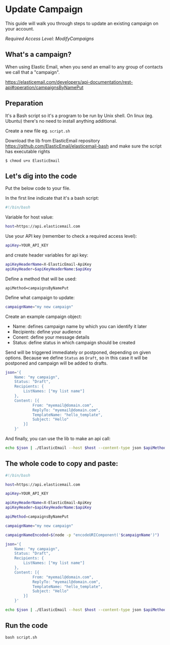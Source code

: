 # Update Campaign

This guide will walk you through steps to update an existing campaign on your account.

*Required Access Level: ModifyCampaigns*

## What's a campaign?
When using Elastic Email, when you send an email to any group of contacts we call that a "campaign".

https://elasticemail.com/developers/api-documentation/rest-api#operation/campaignsByNamePut

## Preparation
It's a Bash script so it's a program to be run by Unix shell. On linux (eg. Ubuntu) there's no need to install anything additional. 

Create a new file eg. `script.sh`

Download the lib from ElasticEmail repository https://github.com/ElasticEmail/elasticemail-bash and make sure the script has executable rights
```
$ chmod u+x ElasticEmail
```

## Let's dig into the code

Put the below code to your file.

In the first line indicate that it's a bash script:

```bash
#!/bin/bash
```

Variable for host value:

```bash
host=https://api.elasticemail.com
```

Use your API key (remember to check a required access level):

```bash
apiKey=YOUR_API_KEY
```

and create header variables for api key:
```bash
apiKeyHeaderName=X-ElasticEmail-ApiKey
apiKeyHeader=$apiKeyHeaderName:$apiKey
```

Define a method that will be used:
```
apiMethod=campaignsByNamePut
```

Define what campaign to update:

```bash
campaignName="my new campaign"
```

Create an example campaign object:
- Name: defines campaign name by which you can identify it later
- Recipients: define your audience
- Conent: define your message details
- Status: define status in which campaign should be created

Send will be triggered immediately or postponed, depending on given options. 
Because we define `Status` as `Draft`, so in this case it will be postponed and campaign will be added to drafts.


```bash
json='{ 
    Name: "my campaign", 
    Status: "Draft", 
    Recipients: { 
        ListNames: ["my list name"]
    },
    Content: [{
            From: "myemail@domain.com",
            ReplyTo: "myemail@domain.com",
            TemplateName: "hello_template",
            Subject: "Hello"
        }]
    }'
```


And finally, you can use the lib to make an api call:

```bash
echo $json | ./ElasticEmail --host $host --content-type json $apiMethod name="$campaignNameEncoded" - $apiKeyHeader
```

## The whole code to copy and paste:

```bash
#!/bin/bash

host=https://api.elasticemail.com

apiKey=YOUR_API_KEY

apiKeyHeaderName=X-ElasticEmail-ApiKey
apiKeyHeader=$apiKeyHeaderName:$apiKey

apiMethod=campaignsByNamePut

campaignName="my new campaign"

campaignNameEncoded=$(node -p "encodeURIComponent('$campaignName')")

json='{ 
    Name: "my campaign", 
    Status: "Draft", 
    Recipients: { 
        ListNames: ["my list name"]
    },
    Content: [{
            From: "myemail@domain.com",
            ReplyTo: "myemail@domain.com",
            TemplateName: "hello_template",
            Subject: "Hello"
        }]
    }'

echo $json | ./ElasticEmail --host $host --content-type json $apiMethod name="$campaignNameEncoded" - $apiKeyHeader
```

## Run the code
```
bash script.sh
```
